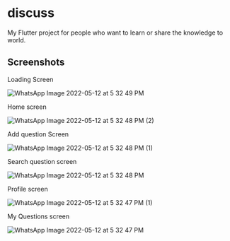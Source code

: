 # discuss

My Flutter project for people who want to learn or share the knowledge to world.

## Screenshots
Loading Screen

![WhatsApp Image 2022-05-12 at 5 32 49 PM](https://user-images.githubusercontent.com/72646344/168070579-27965bdd-8cc7-4e5a-9676-8e9def7d2f05.jpeg)


Home screen

![WhatsApp Image 2022-05-12 at 5 32 48 PM (2)](https://user-images.githubusercontent.com/72646344/168070583-90918bc1-1f75-4539-9ea9-d3612ba8314a.jpeg)

Add question Screen

![WhatsApp Image 2022-05-12 at 5 32 48 PM (1)](https://user-images.githubusercontent.com/72646344/168070594-738562c4-0e2b-4996-b603-762b59c0365a.jpeg)

Search question screen

![WhatsApp Image 2022-05-12 at 5 32 48 PM](https://user-images.githubusercontent.com/72646344/168070595-d6ad9e1f-1bf5-4971-9424-3a20348e6a1c.jpeg)

Profile screen

![WhatsApp Image 2022-05-12 at 5 32 47 PM (1)](https://user-images.githubusercontent.com/72646344/168070600-c91aa7cc-a0f5-444f-a5a6-2a0d0944335d.jpeg)

My Questions screen

![WhatsApp Image 2022-05-12 at 5 32 47 PM](https://user-images.githubusercontent.com/72646344/168070603-29c21a5e-069d-44a7-a992-9e4bfc789b6e.jpeg)
